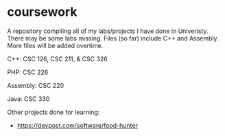 # coursework

A repository compiling all of my labs/projects I have done in Univeristy.  There may be some labs missing.  Files (so far) include C++ and Assembly.  More files will be added overtime.

C++: CSC 126, CSC 211, & CSC 326

PHP: CSC 226

Assembly: CSC 220

Java: CSC 330

Other projects done for learning:

- https://devpost.com/software/food-hunter
